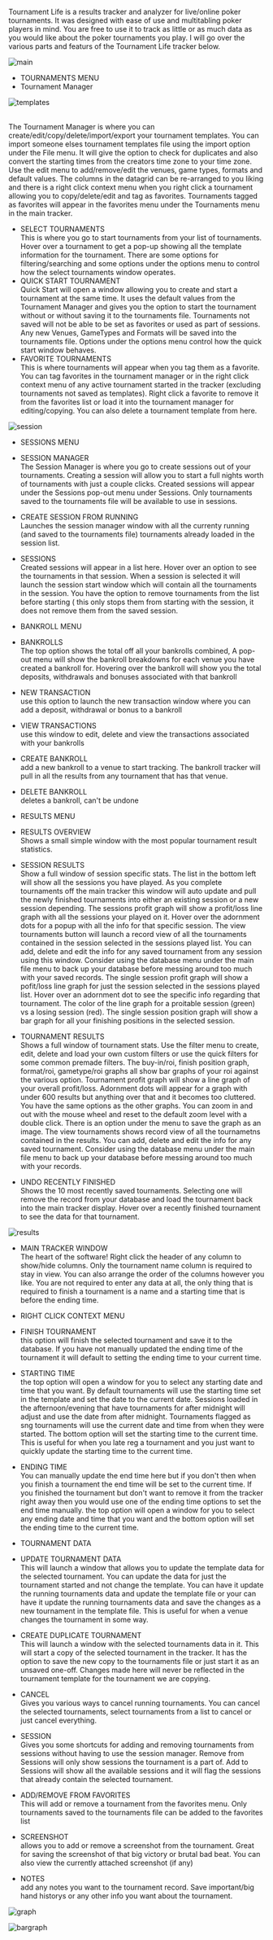 Tournament Life is a results tracker and analyzer for live/online poker tournaments. It was designed with ease of use and multitabling poker players in mind. You are free to use it to track as little or as much data as you would like about the poker tournaments you play. I will go over the various parts and featurs of the Tournament Life tracker below.
  
![main](main.png)
  
- TOURNAMENTS MENU
- Tournament Manager

 ![templates](templates.png)

<br>The Tournament Manager is where you can create/edit/copy/delete/import/export your tournament templates. You can import someone elses tournament templates file using the import option under the File menu. It will give the option to check for duplicates and also convert the starting times from the creators time zone to your time zone. Use the edit menu to add/remove/edit the venues, game types, formats and default values. The columns in the datagrid can be re-arranged to you liking and there is a right click context menu when you right click a tournament allowing you to copy/delete/edit and tag as favorites. Tournaments tagged as favorites will appear in the favorites menu under the Tournaments menu in the main tracker.
- SELECT TOURNAMENTS
<br>This is where you go to start tournaments from your list of tournaments. Hover over a tournament to get a pop-up showing all the template information for the tournament. There are some options for filtering/searching and some options under the options menu to control how the select tournaments window operates. 
- QUICK START TOURNAMENT
<br>Quick Start will open a window allowing you to create and start a tournament at the same time. It uses the default values from the Tournament Manager and gives you the option to start the tournament without or without saving it to the tournaments file. Tournaments not saved will not be able to be set as favorites or used as part of sessions. Any new Venues, GameTypes and Formats will be saved into the tournaments file. Options under the options menu control how the quick start window behaves.
- FAVORITE TOURNAMENTS
<br>This is where tournaments will appear when you tag them as a favorite. You can tag favorites in the tournament manager or in the right click context menu of any active tournament started in the tracker (excluding tournaments not saved as templates). Right click a favorite to remove it from the favorites list or load it into the tournament manager for editing/copying. You can also delete a tournament template from here.
 
 ![session](session.png)
 
- SESSIONS MENU
- SESSION MANAGER
<br>The Session Manager is where you go to create sessions out of your tournaments. Creating a session will allow you to start a full nights worth of tournaments with just a couple clicks. Created sessions will appear under the Sessions pop-out menu under Sessions. Only tournaments saved to the tournaments file will be available to use in sessions. 
- CREATE SESSION FROM RUNNING
<br>Launches the session manager window with all the currenty running (and saved to the tournaments file) tournaments already loaded in the session list.
- SESSIONS
<br>Created sessions will appear in a list here. Hover over an option to see the tournaments in that session. When a session is selected it will launch the session start window which will contain all the tournaments in the session. You have the option to remove tournaments from the list before starting ( this only stops them from starting with the session, it does not remove them from the saved session.

- BANKROLL MENU
- BANKROLLS
<br>The top option shows the total off all your bankrolls combined, A pop-out menu will show the bankroll breakdowns for each venue you have created a bankroll for. Hovering over the bankroll will show you the total deposits, withdrawals and bonuses associated with that bankroll
- NEW TRANSACTION
<br>use this option to launch the new transaction window where you can add a deposit, withdrawal or bonus to a bankroll
- VIEW TRANSACTIONS
<br>use this window to edit, delete and view the transactions associated with your bankrolls
- CREATE BANKROLL
<br>add a new bankroll to a venue to start tracking. The bankroll tracker will pull in all the results from any tournament that has that venue.
- DELETE BANKROLL
<br>deletes a bankroll, can't be undone
- RESULTS MENU
- RESULTS OVERVIEW 
<br>Shows a small simple window with the most popular tournament result statistics.
- SESSION RESULTS
<br>Show a full window of session specific stats. The list in the bottom left will show all the sessions you have played. As you complete tournaments off the main tracker this window will auto update and pull the newly finished tournaments into either an existing session or a new session depending. The sessions profit graph will show a profit/loss line graph with all the sessions your played on it. Hover over the adornment dots for a popup with all the info for that specific session. The view tournaments button will launch a record view of all the tournaments contained in the session selected in the sessions played list. You can add, delete and edit the info for any saved tournament from any session using this window. Consider using the database menu under the main file menu to back up your database before messing around too much with your saved records. The single session profit graph will show a pofit/loss line graph for just the session selected in the sessions played list. Hover over an adornment dot to see the specific info regarding that tournament. The color of the line graph for a proitable session (green) vs a losing session (red). The single session position graph will show a bar graph for all your finishing positions in the selected session. 
- TOURNAMENT RESULTS
<br>Shows a full window of tournament stats. Use the filter menu to create, edit, delete and load your own custom filters or use the quick filters for some common premade filters. The buy-in/roi, finish position graph, format/roi, gametype/roi graphs all show bar graphs of your roi against the various option. Tournament profit graph will show a line graph of your overall profit/loss. Adornment dots will appear for a graph with under 600 results but anything over that and it becomes too cluttered. You have the same options as the other graphs. You can zoom in and out with the mouse wheel and reset to the default zoom level with a double click. There is an option under the menu to save the graph as an image. The view tournaments shows record view of all the tournametns contained in the results. You can add, delete and edit the info for any saved tournament. Consider using the database menu under the main file menu to back up your database before messing around too much with your records.
- UNDO RECENTLY FINISHED
<br>Shows the 10 most recently saved tournaments. Selecting one will remove the record from your database and load the tournament back into the main tracker display. Hover over a recently finished tournament to see the data for that tournament.


 ![results](results.png)

- MAIN TRACKER WINDOW
<br>The heart of the software! Right click the header of any column to show/hide columns. Only the tournament name column is required to stay in view. You can also arrange the order of the columns however you like. You are not required to enter any data at all, the only thing that is required to finish a tournament is a name and a starting time that is before the ending time.
- RIGHT CLICK CONTEXT MENU
- FINISH TOURNAMENT
<br>this option will finish the selected tournament and save it to the database. If you have not manually updated the ending time of the tournament it will default to setting the ending time to your current time.
- STARTING TIME
<br>the top option will open a window for you to select any starting date and time that you want. By default tournaments will use the starting time set in the template and set the date to the current date. Sessions loaded in the afternoon/evening that have tournaments for after midnight will adjust and use the date from after midnight. Tournaments flagged as sng tournaments will use the current date and time from when they were started. The bottom option will set the starting time to the current time. This is useful for when you late reg a tournament and you just want to quickly update the starting time to the current time.
- ENDING TIME
<br>You can manually update the end time here but if you don't then when you finish a tournament the end time will be set to the current time. If you finished the tournament but don't want to remove it from the tracker right away then you would use one of the ending time options to set the end time manually. the top option will open a window for you to select any ending date and time that you want and the bottom option will set the ending time to the current time.



- TOURNAMENT DATA
- UPDATE TOURNAMENT DATA
<br>This will launch a window that allows you to update the template data for the selected tournament. You can update the data for just the tournament started and not change the template. You can have it update the running tournaments data and update the template file or your can have it update the running tournaments data and save the changes as a new tournament in the template file. This is useful for when a venue changes the tournament in some way.
- CREATE DUPLICATE TOURNAMENT
<br>This will launch a window with the selected tournaments data in it. This will start a copy of the selected tournament in the tracker. It has the option to save the new copy to the tournaments file or just start it as an unsaved one-off. Changes made here will never be reflected in the tournament template for the tournament we are copying.
- CANCEL
<br>Gives you various ways to cancel running tournaments. You can cancel the selected tournaments, select tournaments from a list to cancel or just cancel everything.
- SESSION
<br>Gives you some shortcuts for adding and removing tournaments from sessions without having to use the session manager. Remove from Sessions will only show sessions the tournament is a part of. Add to Sessions will show all the available sessions and it will flag the sessions that already contain the selected tournament.
- ADD/REMOVE FROM FAVORITES
<br>This will add or remove a tournament from the favorites menu. Only tournaments saved to the tournaments file can be added to the favorites list
- SCREENSHOT
<br>allows you to add or remove a screenshot from the tournament. Great for saving the screenshot of that big victory or brutal bad beat. You can also view the currently attached screenshot (if any)
- NOTES
<br>add any notes you want to the tournament record. Save important/big hand historys or any other info you want about the tournament.

 ![graph](graph.png)
 
 ![bargraph](bargraph.png)

